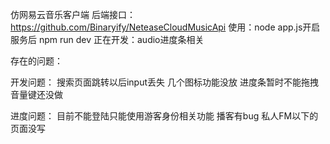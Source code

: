 仿网易云音乐客户端
后端接口：https://github.com/Binaryify/NeteaseCloudMusicApi
使用：node app.js开启服务后 npm run dev
正在开发：audio进度条相关

存在的问题：

开发问题：
搜索页面跳转以后input丢失
几个图标功能没放 
进度条暂时不能拖拽
音量键还没做


进度问题：
目前不能登陆只能使用游客身份相关功能
播客有bug
私人FM以下的页面没写
